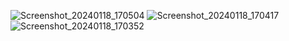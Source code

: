 ![Screenshot_20240118_170504](https://github.com/achmadsyarif252/NotesRoomDb/assets/86962642/f90706e5-d2cd-4fa2-aa1b-ebf3704f01f2)
![Screenshot_20240118_170417](https://github.com/achmadsyarif252/NotesRoomDb/assets/86962642/fa859f2d-d095-42f5-a125-fdcc2e18f8d9)
![Screenshot_20240118_170352](https://github.com/achmadsyarif252/NotesRoomDb/assets/86962642/ee8069cc-ad01-4a4b-aca8-96113eac124b)

